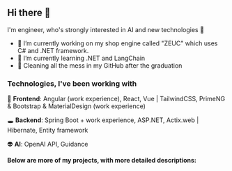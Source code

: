 ## Hi there 👋

I'm engineer, who's strongly interested in AI and new technologies :robot: 

- 🔭 I’m currently working on my shop engine called "ZEUC" which uses C# and .NET framework.
- 🌱 I’m currently learning .NET and LangChain
- :broom: Cleaning all the mess in my GitHub after the graduation 

### Technologies, I've been working with

:dizzy: **Frontend**: Angular (work experience), React, Vue | TailwindCSS, PrimeNG & Bootstrap & MaterialDesign (work experience)

:hole: **Backend**: Spring Boot + work experience, ASP.NET, Actix.web | Hibernate, Entity framework

:alien: **AI**: OpenAI API, Guidance

**Below are more of my projects, with more detailed descriptions:**
